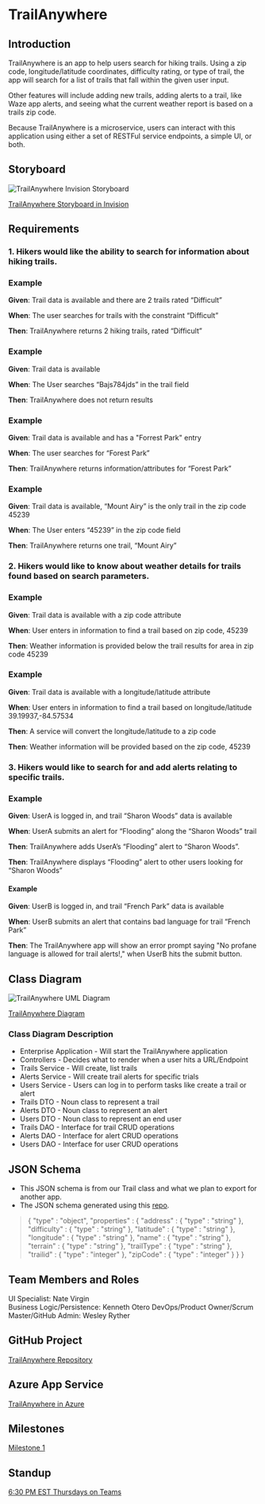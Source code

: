 # TrailAnywhere

## Introduction

TrailAnywhere is an app to help users search for hiking trails. Using a zip code, longitude/latitude coordinates, difficulty rating, or
type of trail, the app will search for a list of trails that fall within the given user input.

Other features will include adding new trails, adding alerts to a trail, like Waze app alerts, and seeing what the current weather report is based on a 
trails zip code. 

Because TrailAnywhere is a microservice, users can interact with this application using either a set of RESTFul service endpoints, a simple UI, or both.

## Storyboard

![TrailAnywhere Invision Storyboard](src/main/resources/static/images/TrailAnywhere-InvisionStoryboard.png)

[TrailAnywhere Storyboard in Invision](https://nate965053.invisionapp.com/freehand/TrailAnywhere-BAHo9RwnD)

## Requirements

### 1. Hikers would like the ability to search for information about hiking trails.

### Example

**Given**: Trail data is available and there are 2 trails rated “Difficult”

**When**: The user searches for trails with the constraint “Difficult”

**Then**: TrailAnywhere returns 2 hiking trails, rated “Difficult”

### Example

**Given**: Trail data is available

**When**: The User searches “Bajs784jds” in the trail field

**Then**: TrailAnywhere does not return results

### Example

**Given**: Trail data is available and has a "Forrest Park" entry

**When**: The user searches for “Forest Park”

**Then**: TrailAnywhere returns information/attributes for “Forest Park”

### Example

**Given**: Trail data is available, “Mount Airy” is the only trail in the zip code 45239

**When**: The User enters “45239” in the zip code field

**Then**: TrailAnywhere returns one trail, “Mount Airy”

### 2.	Hikers would like to know about weather details for trails found based on search parameters.

### Example

**Given**: Trail data is available with a zip code attribute

**When**: User enters in information to find a trail based on zip code, 45239

**Then**: Weather information is provided below the trail results for area in zip code 45239

### Example

**Given**: Trail data is available with a longitude/latitude attribute

**When**: User enters in information to find a trail based on longitude/latitude 39.19937,-84.57534

**Then**: A service will convert the longitude/latitude to a zip code

**Then**: Weather information will be provided based on the zip code, 45239

### 3.  Hikers would like to search for and add alerts relating to specific trails.

### Example

**Given**: UserA is logged in, and trail “Sharon Woods” data is available

**When**: UserA submits an alert for “Flooding” along the “Sharon Woods” trail

**Then**: TrailAnywhere adds UserA’s “Flooding” alert to “Sharon Woods”.

**Then**: TrailAnywhere displays “Flooding” alert to other users looking for “Sharon Woods”

#### Example

**Given**: UserB is logged in, and trail “French Park” data is available

**When**: UserB submits an alert that contains bad language for trail “French Park”

**Then**: The TrailAnywhere app will show an error prompt saying "No profane language is allowed for trail alerts!," when UserB hits the submit button.

## Class Diagram

![TrailAnywhere UML Diagram](src/main/resources/static/images/Class-Diagram.png)

[TrailAnywhere Diagram](https://mailuc-my.sharepoint.com/:u:/g/personal/oterokh_mail_uc_edu/EWVWzCi2ScVNl_gkUfbfb9gBpNXzSorhuGdV_UclySsCHw?e=8GpgNy)

### Class Diagram Description

- Enterprise Application - Will start the TrailAnywhere application
- Controllers - Decides what to render when a user hits a URL/Endpoint
- Trails Service - Will create, list trails
- Alerts Service - Will create trail alerts for specific trials
- Users Service - Users can log in to perform tasks like create a trail or alert
- Trails DTO - Noun class to represent a trail
- Alerts DTO - Noun class to represent an alert
- Users DTO - Noun class to represent an end user
- Trails DAO - Interface for trail CRUD operations
- Alerts DAO - Interface for alert CRUD operations
- Users DAO - Interface for user CRUD operations

## JSON Schema

- This JSON schema is from our Trail class and what we plan to export for another app.
- The JSON schema generated using this [repo](https://github.com/victools/jsonschema-generator).


> {
>  "type" : "object",
>  "properties" : {
>    "address" : {
>      "type" : "string"
>    },
>    "difficulty" : {
>      "type" : "string"
>    },
>    "latitude" : {
>      "type" : "string"
>    },
>    "longitude" : {
>      "type" : "string"
>    },
>    "name" : {
>      "type" : "string"
>    },
>    "terrain" : {
>      "type" : "string"
>    },
>    "trailType" : {
>      "type" : "string"
>    },
>    "trailid" : {
>      "type" : "integer"
>    },
>    "zipCode" : {
>      "type" : "integer"
>    }
>  }
>}

## Team Members and Roles

UI Specialist: Nate Virgin  
Business Logic/Persistence: Kenneth Otero
DevOps/Product Owner/Scrum Master/GitHub Admin: Wesley Ryther

## GitHub Project

[TrailAnywhere Repository](https://github.com/wrytherUC/TrailAnywhere)

## Azure App Service

[TrailAnywhere in Azure](https://app-trailanywhere-231203221916.azurewebsites.net/)

## Milestones

[Milestone 1](https://github.com/wrytherUC/TrailAnywhere/milestone/1)

## Standup

[6:30 PM EST Thursdays on Teams](https://teams.microsoft.com/l/meetup-join/19%3ameeting_NjQ4NmQ2MjgtYWE0Zi00OTgzLTg2YjMtNWFlYTNkMjdkYjNk%40thread.v2/0?context=%7b%22Tid%22%3a%22f5222e6c-5fc6-48eb-8f03-73db18203b63%22%2c%22Oid%22%3a%2259195007-8da2-458f-bfcc-0bc8c21540dd%22%7d)


